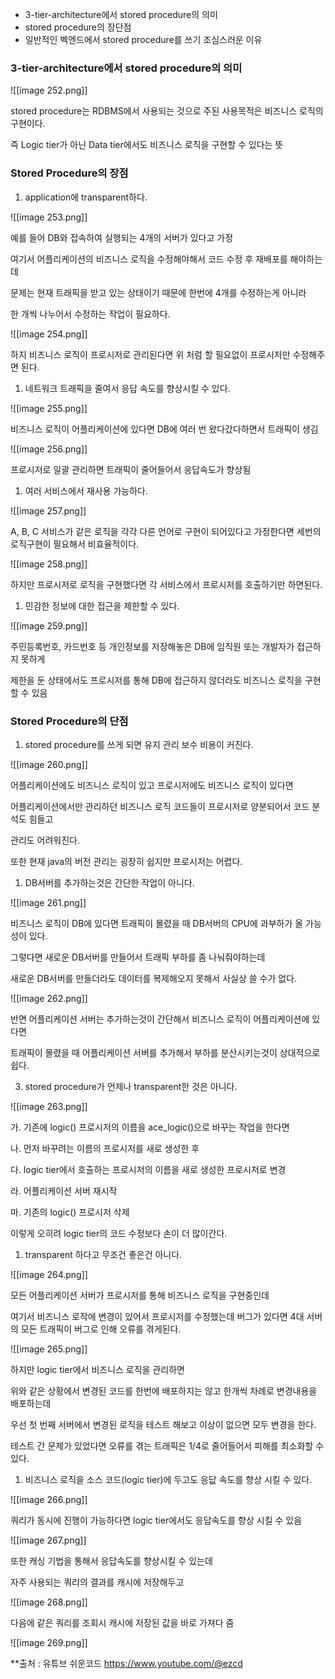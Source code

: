   

- 3-tier-architecture에서 stored procedure의 의미
- stored procedure의 장단점
- 일반적인 벡엔드에서 stored procedure를 쓰기 조심스러운 이유

  

### 3-tier-architecture에서 stored procedure의 의미

  

![[image 252.png]]

  

stored procedure는 RDBMS에서 사용되는 것으로 주된 사용목적은 비즈니스 로직의 구현이다.

즉 Logic tier가 아닌 Data tier에서도 비즈니스 로직을 구현할 수 있다는 뜻

  

  

### Stored Procedure의 장점

  

1. application에 transparent하다.

![[image 253.png]]

예를 들어 DB와 접속하여 실행되는 4개의 서버가 있다고 가정

여기서 어플리케이션의 비즈니스 로직을 수정해야해서 코드 수정 후 재배포를 해야하는데

문제는 현재 트래픽을 받고 있는 상태이기 때문에 한번에 4개를 수정하는게 아니라

한 개씩 나누어서 수정하는 작업이 필요하다.

  

![[image 254.png]]

하지 비즈니스 로직이 프로시저로 관리된다면 위 처럼 할 필요없이 프로시저만 수정해주면 된다.

  

1. 네트워크 트래픽을 줄여서 응답 속도를 향상시킬 수 있다.

![[image 255.png]]

비즈니스 로직이 어플리케이션에 있다면 DB에 여러 번 왔다갔다하면서 트래픽이 생김

  

![[image 256.png]]

프로시저로 일괄 관리하면 트래픽이 줄어들어서 응답속도가 향상됨

  

1. 여러 서비스에서 재사용 가능하다.

![[image 257.png]]

A, B, C 서비스가 같은 로직을 각각 다른 언어로 구현이 되어있다고 가정한다면 세번의 로직구현이 필요해서 비효율적이다.

  

![[image 258.png]]

하지만 프로시저로 로직을 구현했다면 각 서비스에서 프로시저를 호출하기만 하면된다.

  

1. 민감한 정보에 대한 접근을 제한할 수 있다.

![[image 259.png]]

주민등록번호, 카드번호 등 개인정보를 저장해놓은 DB에 임직원 또는 개발자가 접근하지 못하게

제한을 둔 상태에서도 프로시저를 통해 DB에 접근하지 않더라도 비즈니스 로직을 구현할 수 있음

  

### **Stored Procedure의 단점**

  

1. stored procedure를 쓰게 되면 유지 관리 보수 비용이 커진다.

![[image 260.png]]

어플리케이션에도 비즈니스 로직이 있고 프로시저에도 비즈니스 로직이 있다면

어플리케이션에서만 관리하던 비즈니스 로직 코드들이 프로시저로 양분되어서 코드 분석도 힘들고

관리도 어려워진다.

또한 현재 java의 버전 관리는 굉장히 쉽지만 프로시저는 어렵다.

  

1. DB서버를 추가하는것은 간단한 작업이 아니다.

![[image 261.png]]

비즈니스 로직이 DB에 있다면 트래픽이 몰렸을 때 DB서버의 CPU에 과부하가 올 가능성이 있다.

그렇다면 새로운 DB서버를 만들어서 트래픽 부하를 좀 나눠줘야하는데

새로운 DB서버를 만들더라도 데이터를 복제해오지 못해서 사실상 쓸 수가 없다.

  

![[image 262.png]]

반면 어플리케이션 서버는 추가하는것이 간단해서 비즈니스 로직이 어플리케이션에 있다면

트래픽이 몰렸을 때 어플리케이션 서버를 추가해서 부하를 분산시키는것이 상대적으로 쉽다.

  

3. stored procedure가 언제나 transparent한 것은 아니다.

![[image 263.png]]

가. 기존에 logic() 프로시저의 이름을 ace_logic()으로 바꾸는 작업을 한다면

나. 먼저 바꾸려는 이름의 프로시저를 새로 생성한 후

다. logic tier에서 호출하는 프로시저의 이름을 새로 생성한 프로시저로 변경

라. 어플리케이션 서버 재시작

마. 기존의 logic() 프로시저 삭제

  

이렇게 오히려 logic tier의 코드 수정보다 손이 더 많이간다.

  

1. transparent 하다고 무조건 좋은건 아니다.

![[image 264.png]]

모든 어플리케이션 서버가 프로시저를 통해 비즈니스 로직을 구현중인데

여기서 비즈니스 로작에 변경이 있어서 프로시저를 수정했는데 버그가 있다면 4대 서버의 모든 트래픽이 버그로 인해 오류를 겪게된다.

  

![[image 265.png]]

하지만 logic tier에서 비즈니스 로직을 관리하면

위와 같은 상황에서 변경된 코드를 한번에 배포하지는 않고 한개씩 차례로 변경내용을 배포하는데

우선 첫 번째 서버에서 변경된 로직을 테스트 해보고 이상이 없으면 모두 변경을 한다.

테스트 간 문제가 있었다면 오류를 겪는 트래픽은 1/4로 줄어들어서 피해를 최소화할 수 있다.

  

1. 비즈니스 로직을 소스 코드(logic tier)에 두고도 응닶 속도를 향상 시킬 수 있다.

![[image 266.png]]

쿼리가 동시에 진행이 가능하다면 logic tier에서도 응답속도를 향상 시킬 수 있음

  

![[image 267.png]]

또한 캐싱 기법을 통해서 응답속도를 향상시킬 수 있는데

자주 사용되는 쿼리의 결과를 캐시에 저장해두고

  

![[image 268.png]]

다음에 같은 쿼리를 조회시 캐시에 저장된 값을 바로 가져다 줌

  

![[image 269.png]]



**출처 : 유튜브 쉬운코드 https://www.youtube.com/@ezcd